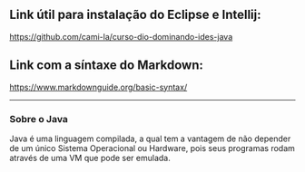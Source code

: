 ## Link útil para instalação do Eclipse e Intellij:

https://github.com/cami-la/curso-dio-dominando-ides-java

## Link com a síntaxe do Markdown:
https://www.markdownguide.org/basic-syntax/

----------------------------------------

### Sobre o Java

Java é uma linguagem compilada, a qual tem a vantagem de não depender de um único Sistema Operacional ou Hardware, pois seus programas rodam através de uma VM que pode ser emulada.
